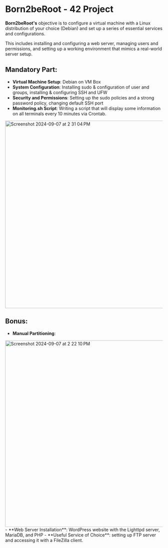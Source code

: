 # Born2beRoot - 42 Project

**Born2beRoot's** objective is to configure a virtual machine with a Linux distribution of your choice (Debian) and set up a series of essential services and configurations. 

This includes installing and configuring a web server, managing users and permissions, and setting up a working environment that mimics a real-world server setup.

## Mandatory Part:
- **Virtual Machine Setup**: Debian on VM Box
- **System Configuration**: Installing sudo & configuration of user and groups, installing & configuring SSH and UFW
- **Security and Permissions**: Setting up the sudo policies and a strong password policy, changing default SSH port
- **Monitoring.sh Script**: Writing a script that will display some information on all terminals every 10 minutes via Crontab.
<img width="600" alt="Screenshot 2024-09-07 at 2 31 04 PM" src="https://github.com/user-attachments/assets/9be4e512-a68c-4a60-8be3-04e732d34804">


## Bonus:
- **Manual Partitioning**:
<img width="597" alt="Screenshot 2024-09-07 at 2 22 10 PM" src="https://github.com/user-attachments/assets/6f4308a6-37f9-488b-8657-d9226a939c77">
- **Web Server Installation**: WordPress website with the Lighttpd server, MariaDB, and PHP
- **Useful Service of Choice**: setting up FTP server and accessing it with a FileZilla client.

